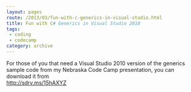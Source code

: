 ```yaml
---
layout: pages
route: /2013/03/fun-with-c-generics-in-visual-studio.html
title: Fun with C# Generics in Visual Studio 2010
tags:
 - coding
 - codecamp
category: archive
---
```

For those of you that need a Visual Studio 2010 version of the generics sample code from my Nebraska Code Camp presentation, you can download it from<br />
<a href="http://sdrv.ms/15hAXYZ">http://sdrv.ms/15hAXYZ</a><br />
